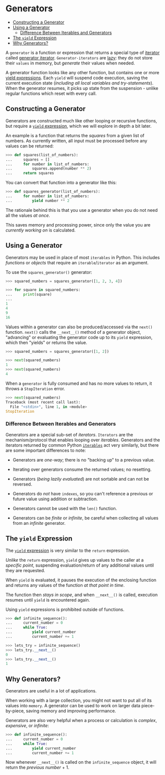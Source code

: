 # Generators <!-- omit in toc -->

- [Constructing a Generator](#constructing-a-generator)
- [Using a Generator](#using-a-generator)
  - [Difference Between Iterables and Generators](#difference-between-iterables-and-generators)
- [The `yield` Expression](#the-yield-expression)
- [Why Generators?](#why-generators)

A `generator` is a function or expression that returns a special type of
[iterator][iterator] called [generator iterator][generator-iterator].
`Generator-iterators` are [lazy][lazy-iterator]: they do not store their
`values` in memory, but _generate_ their values when needed.

A generator function looks like any other function, but contains one or more
[yield expressions][yield-expression]. Each `yield` will suspend code execution,
saving the current execution state (_including all local variables and
try-statements_). When the generator resumes, it picks up state from the
suspension - unlike regular functions which reset with every call.

## Constructing a Generator

Generators are constructed much like other looping or recursive functions, but
require a [`yield` expression](#the-yield-expression), which we will explore in
depth a bit later.

An example is a function that returns the _squares_ from a given list of
numbers. As currently written, all input must be processed before any values can
be returned:

```python
>>> def squares(list_of_numbers):
...     squares = []
...     for number in list_of_numbers:
...         squares.append(number ** 2)
...     return squares
```

You can convert that function into a generator like this:

```python
>>> def squares_generator(list_of_numbers):
...     for number in list_of_numbers:
...         yield number ** 2
```

The rationale behind this is that you use a generator when you do not need all
the values _at once_.

This saves memory and processing power, since only the value you are _currently
working on_ is calculated.

## Using a Generator

Generators may be used in place of most `iterables` in Python. This includes
_functions_ or _objects_ that require an `iterable`/`iterator` as an argument.

To use the `squares_generator()` generator:

```python
>>> squared_numbers = squares_generator([1, 2, 3, 4])

>>> for square in squared_numbers:
...     print(square)
...
1
4
9
16
```

Values within a generator can also be produced/accessed via the `next()`
function. `next()` calls the `__next__()` method of a generator object,
"advancing" or evaluating the generator code up to its `yield` expression, which
then "yields" or returns the value.

```python
>>> squared_numbers = squares_generator([1, 2])

>>> next(squared_numbers)
1
>>> next(squared_numbers)
4
```

When a `generator` is fully consumed and has no more values to return, it throws
a `StopIteration` error.

```python
>>> next(squared_numbers)
Traceback (most recent call last):
  File "<stdin>", line 1, in <module>
StopIteration
```

### Difference Between Iterables and Generators

Generators are a special sub-set of _iterators_. `Iterators` are the
mechanism/protocol that enables looping over _iterables_. Generators and the
iterators returned by common Python [`iterables`][iterables] act very similarly,
but there are some important differences to note:

- Generators are _one-way_; there is no "backing up" to a previous value.

- Iterating over generators consume the returned values; no resetting.

- Generators (_being lazily evaluated_) are not sortable and can not be
  reversed.

- Generators do _not_ have `indexes`, so you can't reference a previous or
  future value using addition or subtraction.

- Generators cannot be used with the `len()` function.

- Generators can be _finite_ or _infinite_, be careful when collecting all
  values from an _infinite_ generator.

## The `yield` Expression

The [`yield` expression][yield-expression] is very similar to the `return`
expression.

_Unlike_ the `return` expression, `yield` gives up values to the caller at a
_specific point_, suspending evaluation/return of any additional values until
they are requested.

When `yield` is evaluated, it pauses the execution of the enclosing function and
returns any values of the function _at that point in time_.

The function then _stays in scope_, and when `__next__()` is called, execution
resumes until `yield` is encountered again.

Using `yield` expressions is prohibited outside of functions.

```python
>>> def infinite_sequence():
...     current_number = 0
...     while True:
...         yield current_number
...         current_number += 1

>>> lets_try = infinite_sequence()
>>> lets_try.__next__()
0
>>> lets_try.__next__()
1
```

## Why Generators?

Generators are useful in a lot of applications.

When working with a large collection, you might not want to put all of its
values into `memory`. A generator can be used to work on larger data
piece-by-piece, saving memory and improving performance.

Generators are also very helpful when a process or calculation is _complex_,
_expensive_, or _infinite_:

```python
>>> def infinite_sequence():
...     current_number = 0
...     while True:
...         yield current_number
...         current_number += 1
```

Now whenever `__next__()` is called on the `infinite_sequence` object, it will
return the _previous number_ + 1.

[generator-iterator]:
  https://docs.python.org/3.11/glossary.html#term-generator-iterator
[iterables]: https://wiki.python.org/moin/Iterator
[iterator]: https://docs.python.org/3.11/glossary.html#term-iterator
[lazy-iterator]: https://en.wikipedia.org/wiki/Lazy_evaluation
[yield-expression]:
  https://docs.python.org/3.11/reference/expressions.html#yield-expressions
